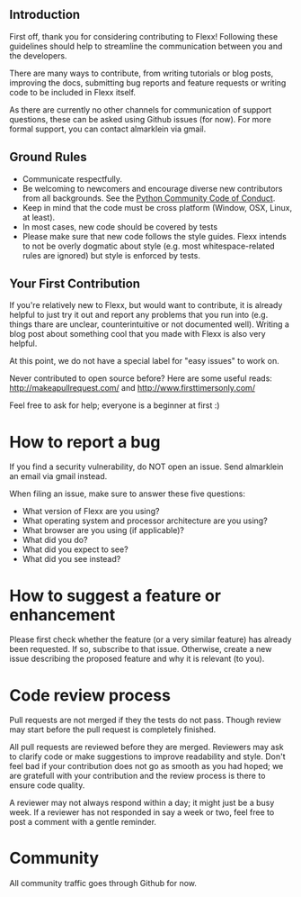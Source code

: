 ## Introduction

First off, thank you for considering contributing to Flexx! Following
these guidelines should help to streamline the communication between
you and the developers.

There are many ways to contribute, from writing tutorials or blog posts,
improving the docs, submitting bug reports and feature requests or
writing code to be included in Flexx itself.

As there are currently no other channels for communication of support questions,
these can be asked using Github issues (for now). For more formal support, you
can contact almarklein via gmail.


## Ground Rules

* Communicate respectfully.
* Be welcoming to newcomers and encourage diverse new contributors from
  all backgrounds. See the [Python Community Code of
  Conduct](https://www.python.org/psf/codeofconduct/).
* Keep in mind that the code must be cross platform (Window, OSX, Linux, at least).
* In most cases, new code should be covered by tests
* Please make sure that new code follows the style guides. Flexx intends
  to not be overly dogmatic about style (e.g. most whitespace-related
  rules are ignored) but style is enforced by tests.


## Your First Contribution

If you're relatively new to Flexx, but would want to contribute, it is already
helpful to just try it out and report any problems that you run into (e.g. things
thare are unclear, counterintuitive or not documented well). Writing a
blog post about something cool that you made with Flexx is also very
helpful.

At this point, we do not have a special label for "easy issues" to work on.

Never contributed to open source before? Here are some useful reads:
http://makeapullrequest.com/ and http://www.firsttimersonly.com/

Feel free to ask for help; everyone is a beginner at first :)


# How to report a bug

If you find a security vulnerability, do NOT open an issue. Send
almarklein an email via gmail instead.

When filing an issue, make sure to answer these five questions:

* What version of Flexx are you using?
* What operating system and processor architecture are you using?
* What browser are you using (if applicable)?
* What did you do?
* What did you expect to see?
* What did you see instead?


# How to suggest a feature or enhancement

Please first check whether the feature (or a very similar feature) has
already been requested. If so, subscribe to that issue. Otherwise,
create a new issue describing the proposed feature and why it is
relevant (to you).


# Code review process

Pull requests are not merged if they the tests do not pass. Though review
may start before the pull request is completely finished.

All pull requests are reviewed before they are merged. Reviewers may ask
to clarify code or make suggestions to improve readability and style.
Don't feel bad if your contribution does not go as smooth as you had
hoped; we are gratefull with your contribution and the review
process is there to ensure code quality.

A reviewer may not always respond within a day; it might just be a busy
week. If a reviewer has not responded in say a week or two, feel free
to post a comment with a gentle reminder.


# Community

All community traffic goes through Github for now.
